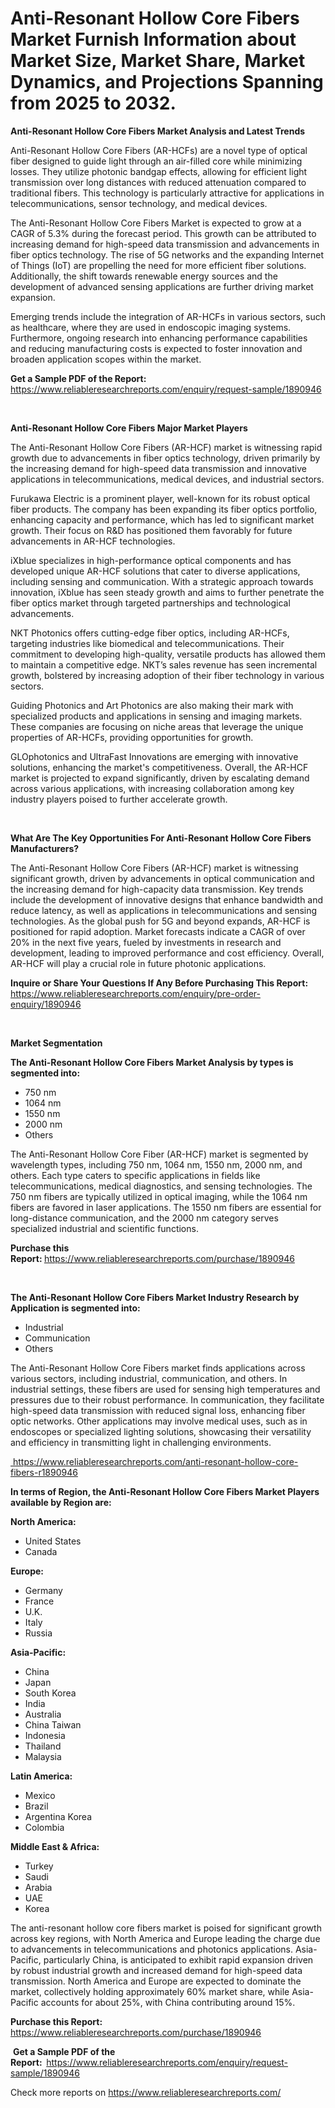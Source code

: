 <p><h1>Anti-Resonant Hollow Core Fibers Market Furnish Information about Market Size, Market Share, Market Dynamics, and Projections Spanning from 2025 to 2032.</h1></p><p><strong>Anti-Resonant Hollow Core Fibers Market Analysis and Latest Trends</strong></p>
<p><p>Anti-Resonant Hollow Core Fibers (AR-HCFs) are a novel type of optical fiber designed to guide light through an air-filled core while minimizing losses. They utilize photonic bandgap effects, allowing for efficient light transmission over long distances with reduced attenuation compared to traditional fibers. This technology is particularly attractive for applications in telecommunications, sensor technology, and medical devices.</p><p>The Anti-Resonant Hollow Core Fibers Market is expected to grow at a CAGR of 5.3% during the forecast period. This growth can be attributed to increasing demand for high-speed data transmission and advancements in fiber optics technology. The rise of 5G networks and the expanding Internet of Things (IoT) are propelling the need for more efficient fiber solutions. Additionally, the shift towards renewable energy sources and the development of advanced sensing applications are further driving market expansion. </p><p>Emerging trends include the integration of AR-HCFs in various sectors, such as healthcare, where they are used in endoscopic imaging systems. Furthermore, ongoing research into enhancing performance capabilities and reducing manufacturing costs is expected to foster innovation and broaden application scopes within the market.</p></p>
<p><strong>Get a Sample PDF of the Report:&nbsp;</strong> <a href="https://www.reliableresearchreports.com/enquiry/request-sample/1890946?utm_campaign=1558&utm_medium=2&utm_source=Github&utm_content=ia&utm_term=03042025&utm_id=anti-resonant-hollow-core-fibers">https://www.reliableresearchreports.com/enquiry/request-sample/1890946</a></p>
<p>&nbsp;</p>
<p><strong>Anti-Resonant Hollow Core Fibers Major Market Players</strong></p>
<p><p>The Anti-Resonant Hollow Core Fibers (AR-HCF) market is witnessing rapid growth due to advancements in fiber optics technology, driven primarily by the increasing demand for high-speed data transmission and innovative applications in telecommunications, medical devices, and industrial sectors.</p><p>Furukawa Electric is a prominent player, well-known for its robust optical fiber products. The company has been expanding its fiber optics portfolio, enhancing capacity and performance, which has led to significant market growth. Their focus on R&D has positioned them favorably for future advancements in AR-HCF technologies.</p><p>iXblue specializes in high-performance optical components and has developed unique AR-HCF solutions that cater to diverse applications, including sensing and communication. With a strategic approach towards innovation, iXblue has seen steady growth and aims to further penetrate the fiber optics market through targeted partnerships and technological advancements.</p><p>NKT Photonics offers cutting-edge fiber optics, including AR-HCFs, targeting industries like biomedical and telecommunications. Their commitment to developing high-quality, versatile products has allowed them to maintain a competitive edge. NKT’s sales revenue has seen incremental growth, bolstered by increasing adoption of their fiber technology in various sectors.</p><p>Guiding Photonics and Art Photonics are also making their mark with specialized products and applications in sensing and imaging markets. These companies are focusing on niche areas that leverage the unique properties of AR-HCFs, providing opportunities for growth.</p><p>GLOphotonics and UltraFast Innovations are emerging with innovative solutions, enhancing the market's competitiveness. Overall, the AR-HCF market is projected to expand significantly, driven by escalating demand across various applications, with increasing collaboration among key industry players poised to further accelerate growth.</p></p>
<p>&nbsp;</p>
<p><strong>What Are The Key Opportunities For Anti-Resonant Hollow Core Fibers Manufacturers?</strong></p>
<p><p>The Anti-Resonant Hollow Core Fibers (AR-HCF) market is witnessing significant growth, driven by advancements in optical communication and the increasing demand for high-capacity data transmission. Key trends include the development of innovative designs that enhance bandwidth and reduce latency, as well as applications in telecommunications and sensing technologies. As the global push for 5G and beyond expands, AR-HCF is positioned for rapid adoption. Market forecasts indicate a CAGR of over 20% in the next five years, fueled by investments in research and development, leading to improved performance and cost efficiency. Overall, AR-HCF will play a crucial role in future photonic applications.</p></p>
<p><strong>Inquire or Share Your Questions If Any Before Purchasing This Report:</strong> <a href="https://www.reliableresearchreports.com/enquiry/pre-order-enquiry/1890946?utm_campaign=1558&utm_medium=2&utm_source=Github&utm_content=ia&utm_term=03042025&utm_id=anti-resonant-hollow-core-fibers">https://www.reliableresearchreports.com/enquiry/pre-order-enquiry/1890946</a></p>
<p>&nbsp;</p>
<p><strong>Market Segmentation</strong></p>
<p><strong>The Anti-Resonant Hollow Core Fibers Market Analysis by types is segmented into:</strong></p>
<p><ul><li>750 nm</li><li>1064 nm</li><li>1550 nm</li><li>2000 nm</li><li>Others</li></ul></p>
<p><p>The Anti-Resonant Hollow Core Fiber (AR-HCF) market is segmented by wavelength types, including 750 nm, 1064 nm, 1550 nm, 2000 nm, and others. Each type caters to specific applications in fields like telecommunications, medical diagnostics, and sensing technologies. The 750 nm fibers are typically utilized in optical imaging, while the 1064 nm fibers are favored in laser applications. The 1550 nm fibers are essential for long-distance communication, and the 2000 nm category serves specialized industrial and scientific functions.</p></p>
<p><strong>Purchase this Report:&nbsp;</strong><a href="https://www.reliableresearchreports.com/purchase/1890946?utm_campaign=1558&utm_medium=2&utm_source=Github&utm_content=ia&utm_term=03042025&utm_id=anti-resonant-hollow-core-fibers">https://www.reliableresearchreports.com/purchase/1890946</a></p>
<p>&nbsp;</p>
<p><strong>The Anti-Resonant Hollow Core Fibers Market Industry Research by Application is segmented into:</strong></p>
<p><ul><li>Industrial</li><li>Communication</li><li>Others</li></ul></p>
<p><p>The Anti-Resonant Hollow Core Fibers market finds applications across various sectors, including industrial, communication, and others. In industrial settings, these fibers are used for sensing high temperatures and pressures due to their robust performance. In communication, they facilitate high-speed data transmission with reduced signal loss, enhancing fiber optic networks. Other applications may involve medical uses, such as in endoscopes or specialized lighting solutions, showcasing their versatility and efficiency in transmitting light in challenging environments.</p></p>
<p><a href="https://www.reliableresearchreports.com/anti-resonant-hollow-core-fibers-r1890946?utm_campaign=1558&utm_medium=2&utm_source=Github&utm_content=ia&utm_term=03042025&utm_id=anti-resonant-hollow-core-fibers">&nbsp;https://www.reliableresearchreports.com/anti-resonant-hollow-core-fibers-r1890946</a></p>
<p><strong>In terms of Region, the Anti-Resonant Hollow Core Fibers Market Players available by Region are:</strong></p>
<p>
    <p> <strong> North America: </strong>
        <ul>
            <li>United States</li>
            <li>Canada</li>
        </ul>
        </p> 
    <p> <strong> Europe: </strong>
        <ul>
            <li>Germany</li>
            <li>France</li>
            <li>U.K.</li>
            <li>Italy</li>
            <li>Russia</li>
        </ul>
        </p> 
    <p> <strong> Asia-Pacific: </strong>
        <ul>
            <li>China</li>
            <li>Japan</li>
            <li>South Korea</li>
            <li>India</li>
            <li>Australia</li>
            <li>China Taiwan</li>
            <li>Indonesia</li>
            <li>Thailand</li>
            <li>Malaysia</li>
        </ul>
        </p> 
    <p> <strong> Latin America: </strong>
        <ul>
            <li>Mexico</li>
            <li>Brazil</li>
            <li>Argentina Korea</li>
            <li>Colombia</li>
        </ul>
        </p> 
    <p> <strong> Middle East & Africa: </strong>
        <ul>
            <li>Turkey</li>
            <li>Saudi</li>
            <li>Arabia</li>
            <li>UAE</li>
            <li>Korea</li>
        </ul>
    </p>
    </p>
<p><p>The anti-resonant hollow core fibers market is poised for significant growth across key regions, with North America and Europe leading the charge due to advancements in telecommunications and photonics applications. Asia-Pacific, particularly China, is anticipated to exhibit rapid expansion driven by robust industrial growth and increased demand for high-speed data transmission. North America and Europe are expected to dominate the market, collectively holding approximately 60% market share, while Asia-Pacific accounts for about 25%, with China contributing around 15%.</p></p>
<p><strong>Purchase this Report: </strong><a href="https://www.reliableresearchreports.com/purchase/1890946?utm_campaign=1558&utm_medium=2&utm_source=Github&utm_content=ia&utm_term=03042025&utm_id=anti-resonant-hollow-core-fibers">https://www.reliableresearchreports.com/purchase/1890946</a></p>
<p>&nbsp;<strong>Get a Sample PDF of the Report:&nbsp;&nbsp;</strong><a href="https://www.reliableresearchreports.com/enquiry/request-sample/1890946?utm_campaign=1558&utm_medium=2&utm_source=Github&utm_content=ia&utm_term=03042025&utm_id=anti-resonant-hollow-core-fibers">https://www.reliableresearchreports.com/enquiry/request-sample/1890946</a></p>
<p><strong></strong></p>
<p>Check more reports on <a href="https://www.reliableresearchreports.com/?utm_campaign=1558&utm_medium=2&utm_source=Github&utm_content=ia&utm_term=03042025&utm_id=anti-resonant-hollow-core-fibers">https://www.reliableresearchreports.com/</a></p>